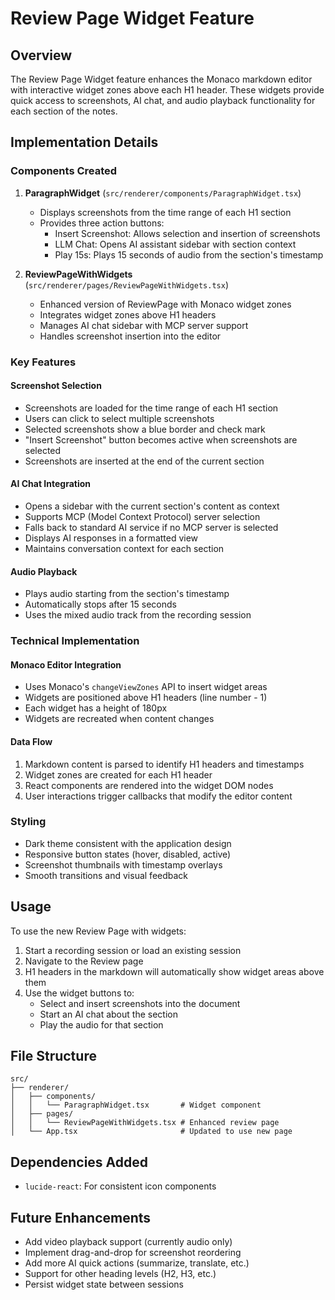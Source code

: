 # Review Page Widget Feature

## Overview
The Review Page Widget feature enhances the Monaco markdown editor with interactive widget zones above each H1 header. These widgets provide quick access to screenshots, AI chat, and audio playback functionality for each section of the notes.

## Implementation Details

### Components Created

1. **ParagraphWidget** (`src/renderer/components/ParagraphWidget.tsx`)
   - Displays screenshots from the time range of each H1 section
   - Provides three action buttons:
     - Insert Screenshot: Allows selection and insertion of screenshots
     - LLM Chat: Opens AI assistant sidebar with section context
     - Play 15s: Plays 15 seconds of audio from the section's timestamp

2. **ReviewPageWithWidgets** (`src/renderer/pages/ReviewPageWithWidgets.tsx`)
   - Enhanced version of ReviewPage with Monaco widget zones
   - Integrates widget zones above H1 headers
   - Manages AI chat sidebar with MCP server support
   - Handles screenshot insertion into the editor

### Key Features

#### Screenshot Selection
- Screenshots are loaded for the time range of each H1 section
- Users can click to select multiple screenshots
- Selected screenshots show a blue border and check mark
- "Insert Screenshot" button becomes active when screenshots are selected
- Screenshots are inserted at the end of the current section

#### AI Chat Integration
- Opens a sidebar with the current section's content as context
- Supports MCP (Model Context Protocol) server selection
- Falls back to standard AI service if no MCP server is selected
- Displays AI responses in a formatted view
- Maintains conversation context for each section

#### Audio Playback
- Plays audio starting from the section's timestamp
- Automatically stops after 15 seconds
- Uses the mixed audio track from the recording session

### Technical Implementation

#### Monaco Editor Integration
- Uses Monaco's `changeViewZones` API to insert widget areas
- Widgets are positioned above H1 headers (line number - 1)
- Each widget has a height of 180px
- Widgets are recreated when content changes

#### Data Flow
1. Markdown content is parsed to identify H1 headers and timestamps
2. Widget zones are created for each H1 header
3. React components are rendered into the widget DOM nodes
4. User interactions trigger callbacks that modify the editor content

### Styling
- Dark theme consistent with the application design
- Responsive button states (hover, disabled, active)
- Screenshot thumbnails with timestamp overlays
- Smooth transitions and visual feedback

## Usage

To use the new Review Page with widgets:

1. Start a recording session or load an existing session
2. Navigate to the Review page
3. H1 headers in the markdown will automatically show widget areas above them
4. Use the widget buttons to:
   - Select and insert screenshots into the document
   - Start an AI chat about the section
   - Play the audio for that section

## File Structure
```
src/
├── renderer/
│   ├── components/
│   │   └── ParagraphWidget.tsx       # Widget component
│   ├── pages/
│   │   └── ReviewPageWithWidgets.tsx # Enhanced review page
│   └── App.tsx                       # Updated to use new page
```

## Dependencies Added
- `lucide-react`: For consistent icon components

## Future Enhancements
- Add video playback support (currently audio only)
- Implement drag-and-drop for screenshot reordering
- Add more AI quick actions (summarize, translate, etc.)
- Support for other heading levels (H2, H3, etc.)
- Persist widget state between sessions